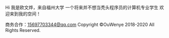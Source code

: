 Hi 我是欧文烨，来自福州大学 
一个将来并不想当秃头程序员的计算机专业学生 
欢迎来到我的空间！





商务合作：15697703344@qq.com 
Copyright ©OuWenye 2018-2020 All Rights Reserved.
